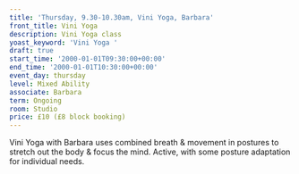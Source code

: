 ```yaml
---
title: 'Thursday, 9.30-10.30am, Vini Yoga, Barbara'
front_title: Vini Yoga
description: Vini Yoga class
yoast_keyword: 'Vini Yoga '
draft: true
start_time: '2000-01-01T09:30:00+00:00'
end_time: '2000-01-01T10:30:00+00:00'
event_day: thursday
level: Mixed Ability
associate: Barbara
term: Ongoing
room: Studio
price: £10 (£8 block booking)
---
```


Vini Yoga with Barbara uses combined breath & movement in postures to stretch out the body & focus the mind. Active, with some posture adaptation for individual needs.
